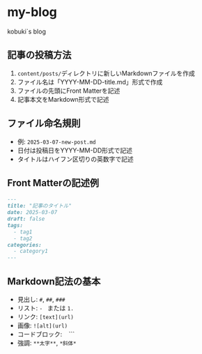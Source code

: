 # my-blog
kobuki`s blog

## 記事の投稿方法

1. `content/posts/`ディレクトリに新しいMarkdownファイルを作成
2. ファイル名は「YYYY-MM-DD-title.md」形式で作成
3. ファイルの先頭にFront Matterを記述
4. 記事本文をMarkdown形式で記述

## ファイル命名規則

- 例: `2025-03-07-new-post.md`
- 日付は投稿日をYYYY-MM-DD形式で記述
- タイトルはハイフン区切りの英数字で記述

## Front Matterの記述例

```markdown
---
title: "記事のタイトル"
date: 2025-03-07
draft: false
tags:
  - tag1
  - tag2
categories:
  - category1
---
```

## Markdown記法の基本

- 見出し: `#`, `##`, `###`
- リスト: `- ` または `1. `
- リンク: `[text](url)`
- 画像: `![alt](url)`
- コードブロック: ``` ``` ```
- 強調: `**太字**`, `*斜体*`
